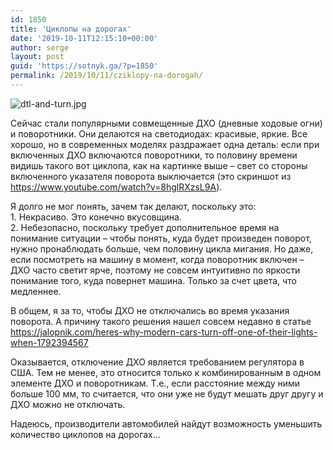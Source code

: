 ```yaml
---
id: 1850
title: 'Циклопы на дорогах'
date: '2019-10-11T12:15:10+00:00'
author: serge
layout: post
guid: 'https://sotnyk.ga/?p=1850'
permalink: /2019/10/11/cziklopy-na-dorogah/
---
```


![dtl-and-turn.jpg](https://sotnyk.github.io/wp-content/uploads/2019/10/dtl-and-turn.jpg)

Сейчас стали популярными совмещенные ДХО (дневные ходовые огни) и поворотники. Они делаются на светодиодах: красивые, яркие. Все хорошо, но в современных моделях раздражает одна деталь: если при включенных ДХО включаются поворотники, то половину времени видишь такого вот циклопа, как на картинке выше – свет со стороны включенного указателя поворота выключается (это скриншот из <https://www.youtube.com/watch?v=8hglRXzsL9A>).

Я долго не мог понять, зачем так делают, поскольку это:  
1\. Некрасиво. Это конечно вкусовщина.  
2\. Небезопасно, поскольку требует дополнительное время на понимание ситуации – чтобы понять, куда будет произведен поворот, нужно пронаблюдать больше, чем половину цикла мигания. Но даже, если посмотреть на машину в момент, когда поворотник включен – ДХО часто светит ярче, поэтому не совсем интуитивно по яркости понимание того, куда повернет машина. Только за счет цвета, что медленнее.

В общем, я за то, чтобы ДХО не отключались во время указания поворота. А причину такого решения нашел совсем недавно в статье <https://jalopnik.com/heres-why-modern-cars-turn-off-one-of-their-lights-when-1792394567>

Оказывается, отключение ДХО является требованием регулятора в США. Тем не менее, это относится только к комбинированным в одном элементе ДХО и поворотникам. Т.е., если расстояние между ними больше 100 мм, то считается, что они уже не будут мешать друг другу и ДХО можно не отключать.

Надеюсь, производители автомобилей найдут возможность уменьшить количество циклопов на дорогах…